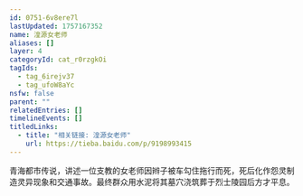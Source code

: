 ```yaml
---
id: 0751-6v8ere7l
lastUpdated: 1757167352
name: 湟源女老师
aliases: []
layer: 4
categoryId: cat_r0rzgkOi
tagIds:
  - tag_6irejv37
  - tag_ufoW8aYc
nsfw: false
parent: ""
relatedEntries: []
timelineEvents: []
titledLinks:
  - title: "相关链接: 湟源女老师"
    url: https://tieba.baidu.com/p/9198993415
---
```


青海都市传说，讲述一位支教的女老师因辫子被车勾住拖行而死，死后化作怨灵制造灵异现象和交通事故。最终群众用水泥将其墓穴浇筑葬于烈士陵园后方才平息。